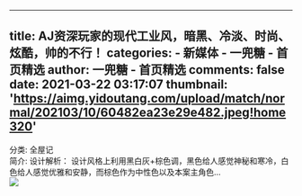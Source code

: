 
---
title: AJ资深玩家的现代工业风，暗黑、冷淡、时尚、炫酷，帅的不行！
categories: 
    - 新媒体
    - 一兜糖 - 首页精选
author: 一兜糖 - 首页精选
comments: false
date: 2021-03-22 03:17:07
thumbnail: 'https://aimg.yidoutang.com/upload/match/normal/202103/10/60482ea23e29e482.jpeg!home320'
---

<div>   
分类: 全屋记<br>简介: 
                            设计解析： 设计风格上利用黑白灰+棕色调，黑色给人感觉神秘和寒冷，白色给人感觉优雅和安静，而棕色作为中性色以及本案主角色…                        <br><img src="https://aimg.yidoutang.com/upload/match/normal/202103/10/60482ea23e29e482.jpeg!home320" referrerpolicy="no-referrer">  
</div>
            